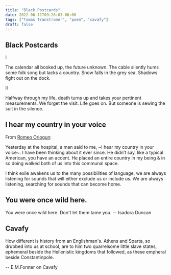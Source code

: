 ```yaml
---
title: "Black Postcards"
date: 2022-06-11T09:28:03-06:00
tags: ["Tomas Transtromer", "poem", "cavafy"]
draft: false
---
```


## Black Postcards

I

The calendar all booked up, the future unknown.
The cable silently hums some folk song
but lacks a country. Snow falls in the grey sea. Shadows
                     fight out on the dock.

II

Halfway through my life, death turns up
and takes your pertinent measurements. We forget
the visit. Life goes on. But someone is sewing
                     the suit in the silence.

## I hear my country in your voice 

From [Romeo Oriogun](https://twitter.com/SonOfOlokun/status/1535236821847875584):

Yesterday at the hospital, a man said to me, ~I hear my country in your voice~. I have been thinking about it ever since. He didn’t say, like a typical American, you have an accent. He placed an entire country in my being & in so doing walked both of us into this communal space.

I think exile awakens us to the many possibilities of language, we are always listening for sounds that will either exclude us or include us. We are always listening, searching for sounds that can become home.

## You were once wild here. 

You were once wild here. Don't let them tame you.
-- Isadora Duncan

## Cavafy

How different is history from an Englishman's. Athens and Sparta, so drubbed into us at school, are to him two quarrelsome little slave states, ephemeral beside the Hellenistic kingdoms that followed, as these empheral beside Constantinpole. 

-- E.M.Forster on Cavafy


